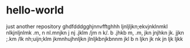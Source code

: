 # hello-world
just another repository
ghdfdddgghjnnvfftghhh
ljnljljkn;ekvjnklnmkl
nlkjnljnlmk .m, n
nl.mnjkn j
 nj .jklm /jm n k/.
 b .jhkb m, .m, jkn
  jnjhkn jk. jjkn ;.km /lk
  nh;uijn;klm jkmnhujhnljkn
  jlnljkbnjkbnnm jkl
  b n ljkn jk nk
  jn ljk ljkk
  
